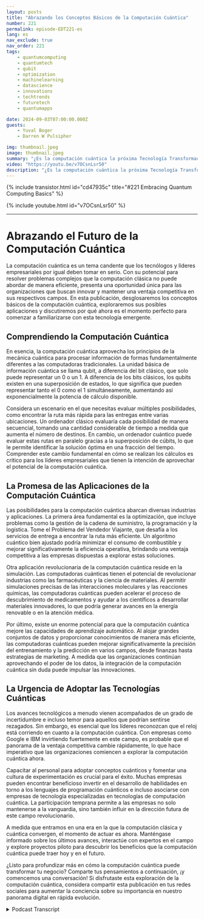 ```yaml
---
layout: posts
title: "Abrazando los Conceptos Básicos de la Computación Cuántica"
number: 221
permalink: episode-EDT221-es
lang: es
nav_exclude: true
nav_order: 221
tags:
    - quantumcomputing
    - quantumtech
    - qubit
    - optimization
    - machinelearning
    - datascience
    - innovations
    - techtrends
    - futuretech
    - quantumapps

date: 2024-09-03T07:00:00.000Z
guests:
    - Yuval Boger
    - Darren W Pulsipher

img: thumbnail.jpeg
image: thumbnail.jpeg
summary: "¿Es la computación cuántica la próxima Tecnología Transformacional que revolucionará el mundo? ¿O es simplemente otra innovación que se desvanecerá en los libros de historia? Escucha a Darren entrevistar a Yuval Boger, un compañero podcaster y CCO de Quera, y sumérgete en los fundamentos de la computación cuántica en este primer episodio de dos sobre Computación Cuántica."
video: "https://youtu.be/v7OCsnLsr50"
description: "¿Es la computación cuántica la próxima Tecnología Transformacional que revolucionará el mundo? ¿O es simplemente otra innovación que se desvanecerá en los libros de historia? Escucha a Darren entrevistar a Yuval Boger, un compañero podcaster y CCO de Quera, y sumérgete en los fundamentos de la computación cuántica en este primer episodio de dos sobre Computación Cuántica."
---
```


<div>
{% include transistor.html id="cd47935c" title="#221 Embracing Quantum Computing Basics" %}

{% include youtube.html id="v7OCsnLsr50" %}
</div>

---

# Abrazando el Futuro de la Computación Cuántica

La computación cuántica es un tema candente que los tecnólogos y líderes empresariales por igual deben tomar en serio. Con su potencial para resolver problemas complejos que la computación clásica no puede abordar de manera eficiente, presenta una oportunidad única para las organizaciones que buscan innovar y mantener una ventaja competitiva en sus respectivos campos. En esta publicación, desglosaremos los conceptos básicos de la computación cuántica, exploraremos sus posibles aplicaciones y discutiremos por qué ahora es el momento perfecto para comenzar a familiarizarse con esta tecnología emergente.

## Comprendiendo la Computación Cuántica

En esencia, la computación cuántica aprovecha los principios de la mecánica cuántica para procesar información de formas fundamentalmente diferentes a las computadoras tradicionales. La unidad básica de información cuántica se llama qubit, a diferencia del bit clásico, que solo puede representar un 0 o un 1. A diferencia de los bits clásicos, los qubits existen en una superposición de estados, lo que significa que pueden representar tanto el 0 como el 1 simultáneamente, aumentando así exponencialmente la potencia de cálculo disponible.

Considera un escenario en el que necesitas evaluar múltiples posibilidades, como encontrar la ruta más rápida para las entregas entre varias ubicaciones. Un ordenador clásico evaluaría cada posibilidad de manera secuencial, tomando una cantidad considerable de tiempo a medida que aumenta el número de destinos. En cambio, un ordenador cuántico puede evaluar estas rutas en paralelo gracias a la superposición de cúbits, lo que le permite identificar la solución óptima en una fracción del tiempo. Comprender este cambio fundamental en cómo se realizan los cálculos es crítico para los líderes empresariales que tienen la intención de aprovechar el potencial de la computación cuántica.

## La Promesa de las Aplicaciones de la Computación Cuántica

Las posibilidades para la computación cuántica abarcan diversas industrias y aplicaciones. La primera área fundamental es la optimización, que incluye problemas como la gestión de la cadena de suministro, la programación y la logística. Tome el Problema del Vendedor Viajante, que desafía a los servicios de entrega a encontrar la ruta más eficiente. Un algoritmo cuántico bien ajustado podría minimizar el consumo de combustible y mejorar significativamente la eficiencia operativa, brindando una ventaja competitiva a las empresas dispuestas a explorar estas soluciones.

Otra aplicación revolucionaria de la computación cuántica reside en la simulación. Las computadoras cuánticas tienen el potencial de revolucionar industrias como las farmacéuticas y la ciencia de materiales. Al permitir simulaciones precisas de las interacciones moleculares y las reacciones químicas, las computadoras cuánticas pueden acelerar el proceso de descubrimiento de medicamentos y ayudar a los científicos a desarrollar materiales innovadores, lo que podría generar avances en la energía renovable o en la atención médica.

Por último, existe un enorme potencial para que la computación cuántica mejore las capacidades de aprendizaje automático. Al alojar grandes conjuntos de datos y proporcionar conocimientos de manera más eficiente, las computadoras cuánticas pueden mejorar significativamente la precisión del entrenamiento y la predicción en varios campos, desde finanzas hasta estrategias de marketing. A medida que las organizaciones continúan aprovechando el poder de los datos, la integración de la computación cuántica sin duda puede impulsar las innovaciones.

## La Urgencia de Adoptar las Tecnologías Cuánticas

Los avances tecnológicos a menudo vienen acompañados de un grado de incertidumbre e incluso temor para aquellos que podrían sentirse rezagados. Sin embargo, es esencial que los líderes reconozcan que el reloj está corriendo en cuanto a la computación cuántica. Con empresas como Google e IBM invirtiendo fuertemente en este campo, es probable que el panorama de la ventaja competitiva cambie rápidamente, lo que hace imperativo que las organizaciones comiencen a explorar la computación cuántica ahora.

Capacitar al personal para adoptar conceptos cuánticos y fomentar una cultura de experimentación es crucial para el éxito. Muchas empresas pueden encontrar beneficioso invertir en el desarrollo de habilidades en torno a los lenguajes de programación cuánticos e incluso asociarse con empresas de tecnología especializadas en tecnologías de computación cuántica. La participación temprana permite a las empresas no solo mantenerse a la vanguardia, sino también influir en la dirección futura de este campo revolucionario.

A medida que entramos en una era en la que la computación clásica y cuántica convergen, el momento de actuar es ahora. Manténgase informado sobre los últimos avances, interactúe con expertos en el campo y explore proyectos piloto para descubrir los beneficios que la computación cuántica puede traer hoy y en el futuro.

¿Listo para profundizar más en cómo la computación cuántica puede transformar tu negocio? Comparte tus pensamientos a continuación, ¡y comencemos una conversación! Si disfrutaste esta exploración de la computación cuántica, considera compartir esta publicación en tus redes sociales para aumentar la conciencia sobre su importancia en nuestro panorama digital en rápida evolución.



<details>
<summary> Podcast Transcript </summary>

<p></p>

</details>
